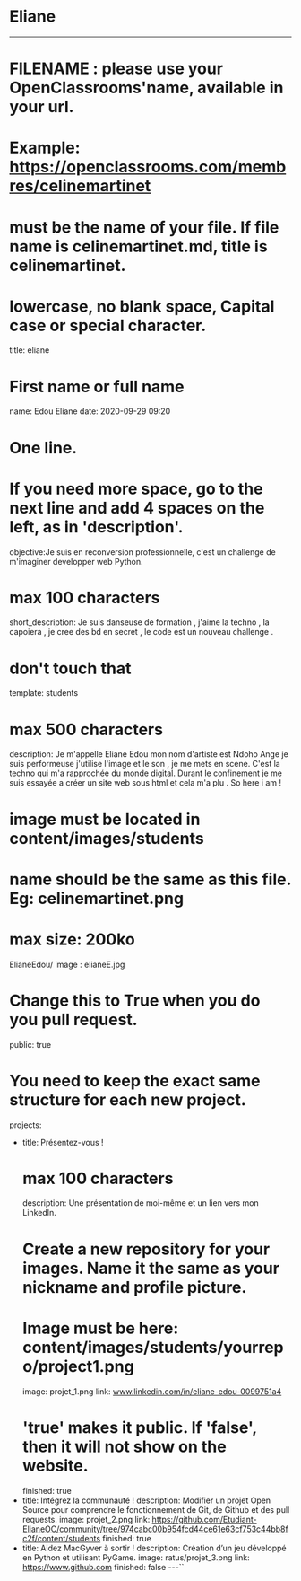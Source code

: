 # Eliane
---

# FILENAME : please use your OpenClassrooms'name, available in your url.
# Example: https://openclassrooms.com/membres/celinemartinet
# must be the name of your file. If file name is celinemartinet.md, title is celinemartinet.
# lowercase, no blank space, Capital case or special character.
title: eliane

# First name or full name
name: Edou Eliane
date: 2020-09-29 09:20

# One line.
# If you need more space, go to the next line and add 4 spaces on the left, as in 'description'.
objective:Je suis en reconversion professionnelle, c'est un challenge de m'imaginer developper web Python. 

# max 100 characters
short_description: Je suis danseuse de formation , j'aime la techno , la capoiera , je cree des bd en secret , le code
est un nouveau challenge . 

# don't touch that
template: students

# max 500 characters
description:
    Je m'appelle Eliane Edou mon nom d'artiste est Ndoho Ange je suis performeuse 
    j'utilise l'image et le son , je me mets en scene.
    C'est la techno qui m'a rapprochée du monde digital.
    Durant le confinement je me suis essayée a créer un site web sous html et cela 
    m'a plu . So here i am !  

# image must be located in content/images/students
# name should be the same as this file. Eg: celinemartinet.png
# max size: 200ko
ElianeEdou/ image : elianeE.jpg
# Change this to True when you do you pull request.
public: true

# You need to keep the exact same structure for each new project.
projects:
  - title: Présentez-vous !
    # max 100 characters
    description: Une présentation de moi-même et un lien vers mon LinkedIn.
    # Create a new repository for your images. Name it the same as your nickname and profile picture.
    # Image must be here: content/images/students/yourrepo/project1.png
    image: projet_1.png
    link: www.linkedin.com/in/eliane-edou-0099751a4
    # 'true' makes it public. If 'false', then it will not show on the website.
    finished: true
  - title: Intégrez la communauté !
    description: Modifier un projet Open Source pour comprendre le fonctionnement de Git, de Github et des pull requests.
    image: projet_2.png
    link: https://github.com/Etudiant-ElianeOC/community/tree/974cabc00b954fcd44ce61e63cf753c44bb8fc2f/content/students
    finished: true
  - title: Aidez MacGyver à sortir !
    description: Création d’un jeu développé en Python et utilisant PyGame.
    image: ratus/projet_3.png
    link: https://www.github.com
    finished: false
---``
